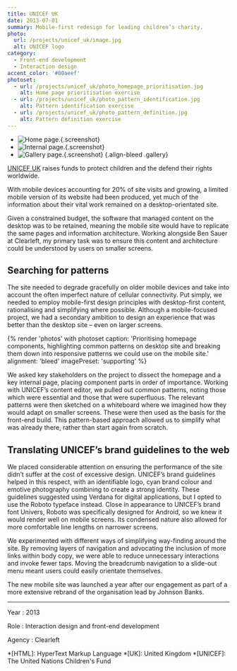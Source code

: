 ```yaml
---
title: UNICEF UK
date: 2013-07-01
summary: Mobile-first redesign for leading children’s charity.
photo:
  url: /projects/unicef_uk/image.jpg
  alt: UNICEF logo
category:
  - Front-end development
  - Interaction design
accent_color: '#00aeef'
photoset:
  - url: /projects/unicef_uk/photo_homepage_prioritisation.jpg
    alt: Home page prioritisation exercise
  - url: /projects/unicef_uk/photo_pattern_identification.jpg
    alt: Pattern identification exercise
  - url: /projects/unicef_uk/photo_pattern_definition.jpg
    alt: Pattern definition exercise
---
```

* ![Home page.](screenshot_home.png){.screenshot}
* ![Internal page.](screenshot_info.png){.screenshot}
* ![Gallery page.](screenshot_gallery.png){.screenshot}
  {.align-bleed .gallery}

[UNICEF UK][1] raises funds to protect children and the defend their rights worldwide.

With mobile devices accounting for 20% of site visits and growing, a limited mobile version of its website had been produced, yet much of the information about their vital work remained on a desktop-orientated site.

Given a constrained budget, the software that managed content on the desktop was to be retained, meaning the mobile site would have to replicate the same pages and information architecture. Working alongside Ben Sauer at Clearleft, my primary task was to ensure this content and architecture could be understood by users on smaller screens.

## Searching for patterns

The site needed to degrade gracefully on older mobile devices and take into account the often imperfect nature of cellular connectivity. Put simply, we needed to employ mobile-first design principles with desktop-first content, rationalising and simplifying where possible. Although a mobile-focused project, we had a secondary ambition to design an experience that was better than the desktop site – even on larger screens.

{% render 'photos' with photoset
  caption: 'Prioritising homepage components, highlighting common patterns on desktop site and breaking them down into responsive patterns we could use on the mobile site.'
  alignment: 'bleed'
  imagePreset: 'supporting'
%}

We asked key stakeholders on the project to dissect the homepage and a key internal page, placing component parts in order of importance. Working with UNICEF’s content editor, we pulled out common patterns, noting those which were essential and those that were superfluous. The relevant patterns were then sketched on a whiteboard where we imagined how they would adapt on smaller screens. These were then used as the basis for the front-end build. This pattern-based approach allowed us to simplify what was already there, rather than start again from scratch.

## Translating UNICEF’s brand guidelines to the web

We placed considerable attention on ensuring the performance of the site didn’t suffer at the cost of excessive design. UNICEF’s brand guidelines helped in this respect, with an identifiable logo, cyan brand colour and emotive photography combining to create a strong identity. These guidelines suggested using Verdana for digital applications, but I opted to use the Roboto typeface instead. Close in appearance to UNICEF’s brand font Univers, Roboto was specifically designed for Android, so we knew it would render well on mobile screens. Its condensed nature also allowed for more comfortable line lengths on narrower screens.

We experimented with different ways of simplifying way-finding around the site. By removing layers of navigation and advocating the inclusion of more links within body copy, we were able to reduce unnecessary interactions and invoke fewer taps. Moving the breadcrumb navigation to a slide-out menu meant users could easily orientate themselves.

The new mobile site was launched a year after our engagement as part of a more extensive rebrand of the organisation lead by Johnson Banks.

---

Year
: 2013

Role
: Interaction design and front-end development

Agency
: Clearleft

[1]: https://www.unicef.org.uk

*[HTML]: HyperText Markup Language
*[UK]: United Kingdom
*[UNICEF]: The United Nations Children's Fund
